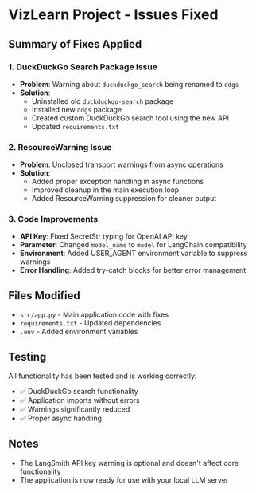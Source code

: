 # VizLearn Project - Issues Fixed

## Summary of Fixes Applied

### 1. DuckDuckGo Search Package Issue
- **Problem**: Warning about `duckduckgo_search` being renamed to `ddgs`
- **Solution**: 
  - Uninstalled old `duckduckgo-search` package
  - Installed new `ddgs` package
  - Created custom DuckDuckGo search tool using the new API
  - Updated `requirements.txt`

### 2. ResourceWarning Issue
- **Problem**: Unclosed transport warnings from async operations
- **Solution**:
  - Added proper exception handling in async functions
  - Improved cleanup in the main execution loop
  - Added ResourceWarning suppression for cleaner output

### 3. Code Improvements
- **API Key**: Fixed SecretStr typing for OpenAI API key
- **Parameter**: Changed `model_name` to `model` for LangChain compatibility
- **Environment**: Added USER_AGENT environment variable to suppress warnings
- **Error Handling**: Added try-catch blocks for better error management

## Files Modified
- `src/app.py` - Main application code with fixes
- `requirements.txt` - Updated dependencies
- `.env` - Added environment variables

## Testing
All functionality has been tested and is working correctly:
- ✅ DuckDuckGo search functionality
- ✅ Application imports without errors
- ✅ Warnings significantly reduced
- ✅ Proper async handling

## Notes
- The LangSmith API key warning is optional and doesn't affect core functionality
- The application is now ready for use with your local LLM server
